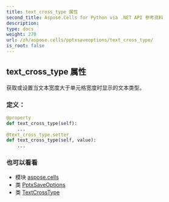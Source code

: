 ```yaml
---
title: text_cross_type 属性
second_title: Aspose.Cells for Python via .NET API 参考资料
description:
type: docs
weight: 270
url: /zh/aspose.cells/pptxsaveoptions/text_cross_type/
is_root: false
---
```

## text_cross_type 属性

获取或设置当文本宽度大于单元格宽度时显示的文本类型。
### 定义：
```python
@property
def text_cross_type(self):
    ...
@text_cross_type.setter
def text_cross_type(self, value):
    ...
```

### 也可以看看
* 模块 [aspose.cells](../../)
* 类 [PptxSaveOptions](/cells/python-net/zh/aspose.cells/pptxsaveoptions)
* 类 [TextCrossType](/cells/python-net/zh/aspose.cells/textcrosstype)
